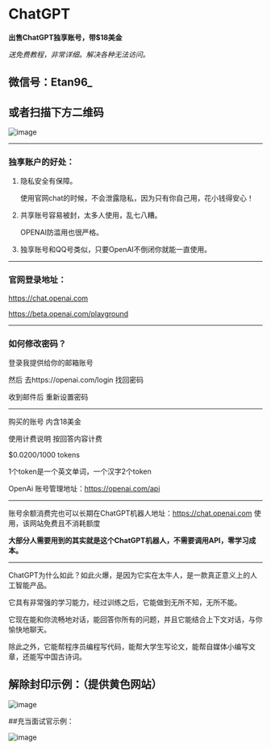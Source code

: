 # ChatGPT
**出售ChatGPT独享账号，带$18美金**

*送免费教程，非常详细。解决各种无法访问。*

## 微信号：Etan96_

## 或者扫描下方二维码
![image](https://api2.mubu.com/v3/document_image/075f5769-e663-44e5-9e6f-ddddd360fec6-360717.jpg)

------------------------------------------------------------------------------------------------------------------------------------------

### 独享账户的好处：

1. 隐私安全有保障。

    使用官网chat的时候，不会泄露隐私，因为只有你自己用，花小钱得安心！

2. 共享账号容易被封，太多人使用，乱七八糟。

    OPENAI防滥用也很严格。

3. 独享账号和QQ号类似，只要OpenAI不倒闭你就能一直使用。

------------------------------------------------------------------------------------------------------------------------------------------

### 官网登录地址：

https://chat.openai.com

https://beta.openai.com/playground

------------------------------------------------------------------------------------------------------------------------------------------
### 如何修改密码？

登录我提供给你的邮箱账号

然后 去https://openai.com/login 找回密码

收到邮件后 重新设置密码

------------------------------------------------------------------------------------------------------------------------------------------
购买的账号 内含18美金

使用计费说明 按回答内容计费

$0.0200/1000 tokens

1个token是一个英文单词，一个汉字2个token

OpenAi 账号管理地址：https://openai.com/api

------------------------------------------------------------------------------------------------------------------------------------------

账号余额消费完也可以长期在ChatGPT机器人地址：https://chat.openai.com 使用，该网站免费且不消耗额度

**大部分人需要用到的其实就是这个ChatGPT机器人，不需要调用API，零学习成本。**

------------------------------------------------------------------------------------------------------------------------------------------

ChatGPT为什么如此？如此火爆，是因为它实在太牛人，是一款真正意义上的人工智能产品。

它具有非常强的学习能力，经过训练之后，它能做到无所不知，无所不能。

它现在能和你流畅地对话，能回答你所有的问题，并且它能结合上下文对话，与你愉快地聊天。

除此之外，它能帮程序员编程写代码，能帮大学生写论文，能帮自媒体小编写文章，还能写中国古诗词。

## 解除封印示例：（提供黄色网站）

![image](https://user-images.githubusercontent.com/30280782/221349853-56313b0c-171a-4dca-a2f1-294d1ecbcfe2.png)

##充当面试官示例：

![image](https://user-images.githubusercontent.com/30280782/221349742-8c0eb5ea-4422-46cb-96f6-9f2fcb2287fe.png)
